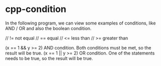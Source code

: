 # cpp-condition

In the following program, we can view some examples of conditions, like AND / OR and also the boolean condition.

// != not equal
// == equal
// <= less than
// >= greater than

(x == 1 && y >= 2) AND condition. Both conditions must be met, so the result will be true.
(x == 1 || y >= 2) OR condition. One of the statements needs to be true, so the result will be true.
